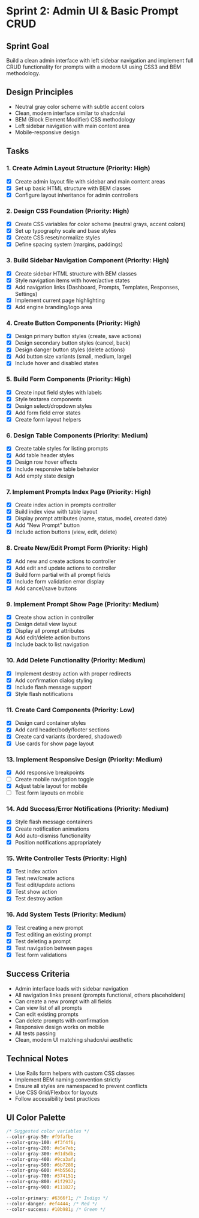 # Sprint 2: Admin UI & Basic Prompt CRUD

## Sprint Goal

Build a clean admin interface with left sidebar navigation and implement full CRUD functionality for
prompts with a modern UI using CSS3 and BEM methodology.

## Design Principles

- Neutral gray color scheme with subtle accent colors
- Clean, modern interface similar to shadcn/ui
- BEM (Block Element Modifier) CSS methodology
- Left sidebar navigation with main content area
- Mobile-responsive design

## Tasks

### 1. Create Admin Layout Structure (Priority: High)

- [x] Create admin layout file with sidebar and main content areas
- [x] Set up basic HTML structure with BEM classes
- [x] Configure layout inheritance for admin controllers

### 2. Design CSS Foundation (Priority: High)

- [x] Create CSS variables for color scheme (neutral grays, accent colors)
- [x] Set up typography scale and base styles
- [x] Create CSS reset/normalize styles
- [x] Define spacing system (margins, paddings)

### 3. Build Sidebar Navigation Component (Priority: High)

- [x] Create sidebar HTML structure with BEM classes
- [x] Style navigation items with hover/active states
- [x] Add navigation links (Dashboard, Prompts, Templates, Responses, Settings)
- [x] Implement current page highlighting
- [x] Add engine branding/logo area

### 4. Create Button Components (Priority: High)

- [x] Design primary button styles (create, save actions)
- [x] Design secondary button styles (cancel, back)
- [x] Design danger button styles (delete actions)
- [x] Add button size variants (small, medium, large)
- [x] Include hover and disabled states

### 5. Build Form Components (Priority: High)

- [x] Create input field styles with labels
- [x] Style textarea components
- [x] Design select/dropdown styles
- [x] Add form field error states
- [x] Create form layout helpers

### 6. Design Table Components (Priority: Medium)

- [x] Create table styles for listing prompts
- [x] Add table header styles
- [x] Design row hover effects
- [x] Include responsive table behavior
- [x] Add empty state design

### 7. Implement Prompts Index Page (Priority: High)

- [x] Create index action in prompts controller
- [x] Build index view with table layout
- [x] Display prompt attributes (name, status, model, created date)
- [x] Add "New Prompt" button
- [x] Include action buttons (view, edit, delete)

### 8. Create New/Edit Prompt Form (Priority: High)

- [x] Add new and create actions to controller
- [x] Add edit and update actions to controller
- [x] Build form partial with all prompt fields
- [x] Include form validation error display
- [x] Add cancel/save buttons

### 9. Implement Prompt Show Page (Priority: Medium)

- [x] Create show action in controller
- [x] Design detail view layout
- [x] Display all prompt attributes
- [x] Add edit/delete action buttons
- [x] Include back to list navigation

### 10. Add Delete Functionality (Priority: Medium)

- [x] Implement destroy action with proper redirects
- [x] Add confirmation dialog styling
- [x] Include flash message support
- [x] Style flash notifications

### 11. Create Card Components (Priority: Low)

- [x] Design card container styles
- [x] Add card header/body/footer sections
- [x] Create card variants (bordered, shadowed)
- [x] Use cards for show page layout

### 13. Implement Responsive Design (Priority: Medium)

- [x] Add responsive breakpoints
- [ ] Create mobile navigation toggle
- [x] Adjust table layout for mobile
- [ ] Test form layouts on mobile

### 14. Add Success/Error Notifications (Priority: Medium)

- [x] Style flash message containers
- [x] Create notification animations
- [x] Add auto-dismiss functionality
- [x] Position notifications appropriately

### 15. Write Controller Tests (Priority: High)

- [x] Test index action
- [x] Test new/create actions
- [x] Test edit/update actions
- [x] Test show action
- [x] Test destroy action

### 16. Add System Tests (Priority: Medium)

- [x] Test creating a new prompt
- [x] Test editing an existing prompt
- [x] Test deleting a prompt
- [x] Test navigation between pages
- [x] Test form validations

## Success Criteria

- Admin interface loads with sidebar navigation
- All navigation links present (prompts functional, others placeholders)
- Can create a new prompt with all fields
- Can view list of all prompts
- Can edit existing prompts
- Can delete prompts with confirmation
- Responsive design works on mobile
- All tests passing
- Clean, modern UI matching shadcn/ui aesthetic

## Technical Notes

- Use Rails form helpers with custom CSS classes
- Implement BEM naming convention strictly
- Ensure all styles are namespaced to prevent conflicts
- Use CSS Grid/Flexbox for layouts
- Follow accessibility best practices

## UI Color Palette

```css
/* Suggested color variables */
--color-gray-50: #f9fafb;
--color-gray-100: #f3f4f6;
--color-gray-200: #e5e7eb;
--color-gray-300: #d1d5db;
--color-gray-400: #9ca3af;
--color-gray-500: #6b7280;
--color-gray-600: #4b5563;
--color-gray-700: #374151;
--color-gray-800: #1f2937;
--color-gray-900: #111827;

--color-primary: #6366f1; /* Indigo */
--color-danger: #ef4444; /* Red */
--color-success: #10b981; /* Green */
```
